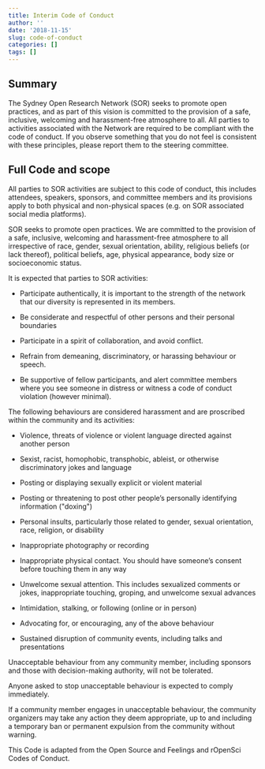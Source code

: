 ```yaml
---
title: Interim Code of Conduct
author: ''
date: '2018-11-15'
slug: code-of-conduct
categories: []
tags: []
---
```


## Summary

The Sydney Open Research Network (SOR) seeks to promote open practices, and as part of this vision is committed to the provision of a safe, inclusive, welcoming and harassment-free atmosphere to all. 
All parties to activities associated with the Network are required to be compliant with the code of conduct.
If you observe something that you do not feel is consistent with these principles, please report them to the steering committee. 

 
## Full Code and scope

All parties to SOR activities are subject to this code of conduct, this includes attendees, speakers, sponsors, and committee members and its provisions apply to both physical and non-physical spaces (e.g. on SOR associated social media platforms).

SOR seeks to promote open practices. We are committed to the provision of a safe, inclusive, welcoming and harassment-free atmosphere to all irrespective of race, gender, sexual orientation, ability, religious beliefs (or lack thereof), political beliefs, age, physical appearance, body size or socioeconomic status. 

It is expected that parties to SOR activities:

-	Participate authentically, it is important to the strength of the network that our diversity is represented in its members.

-	Be considerate and respectful of other persons and their personal boundaries

-	Participate in a spirit of collaboration, and avoid conflict.

-	Refrain from demeaning, discriminatory, or harassing behaviour or speech.

-	Be supportive of fellow participants, and alert committee members where you see someone in distress or witness a code of conduct violation (however minimal).


The following behaviours are considered harassment and are proscribed within the community and its activities:

- Violence, threats of violence or violent language directed against another person

- Sexist, racist, homophobic, transphobic, ableist, or otherwise discriminatory jokes and language

- Posting or displaying sexually explicit or violent material

- Posting or threatening to post other people’s personally identifying information ("doxing")

- Personal insults, particularly those related to gender, sexual orientation, race, religion, or disability

- Inappropriate photography or recording

- Inappropriate physical contact. You should have someone’s consent before touching them in any way

- Unwelcome sexual attention. This includes sexualized comments or jokes, inappropriate touching, groping, and unwelcome sexual advances

- Intimidation, stalking, or following (online or in person)

- Advocating for, or encouraging, any of the above behaviour

- Sustained disruption of community events, including talks and presentations


Unacceptable behaviour from any community member, including sponsors and those with decision-making authority, will not be tolerated.

Anyone asked to stop unacceptable behaviour is expected to comply immediately.

If a community member engages in unacceptable behaviour, the community organizers may take any action they deem appropriate, up to and including a temporary ban or permanent expulsion from the community without warning.



This Code is adapted from the Open Source and Feelings and rOpenSci Codes of Conduct.

